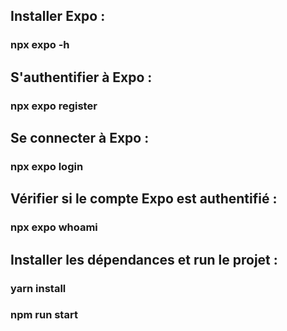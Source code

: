 ## Installer Expo :
### npx expo -h

## S'authentifier à Expo :
### npx expo register

## Se connecter à Expo :
### npx expo login

## Vérifier si le compte Expo est authentifié :
### npx expo whoami

## Installer les dépendances et run le projet :
### yarn install 
### npm run start